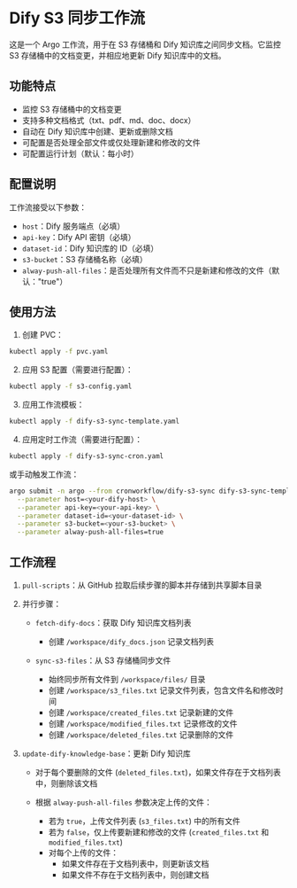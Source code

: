 # Dify S3 同步工作流

这是一个 Argo 工作流，用于在 S3 存储桶和 Dify 知识库之间同步文档。它监控 S3 存储桶中的文档变更，并相应地更新 Dify 知识库中的文档。

## 功能特点

- 监控 S3 存储桶中的文档变更
- 支持多种文档格式（txt、pdf、md、doc、docx）
- 自动在 Dify 知识库中创建、更新或删除文档
- 可配置是否处理全部文件或仅处理新建和修改的文件
- 可配置运行计划（默认：每小时）

## 配置说明

工作流接受以下参数：

- `host`：Dify 服务端点（必填）
- `api-key`：Dify API 密钥（必填）
- `dataset-id`：Dify 知识库的 ID（必填）
- `s3-bucket`：S3 存储桶名称（必填）
- `alway-push-all-files`：是否处理所有文件而不只是新建和修改的文件（默认："true"）

## 使用方法

1. 创建 PVC：
```bash
kubectl apply -f pvc.yaml
```

2. 应用 S3 配置（需要进行配置）：
```bash
kubectl apply -f s3-config.yaml
```

3. 应用工作流模板：
```bash
kubectl apply -f dify-s3-sync-template.yaml
```

4. 应用定时工作流（需要进行配置）：
```bash
kubectl apply -f dify-s3-sync-cron.yaml
```

或手动触发工作流：
```bash
argo submit -n argo --from cronworkflow/dify-s3-sync dify-s3-sync-template.yaml \
  --parameter host=<your-dify-host> \
  --parameter api-key=<your-api-key> \
  --parameter dataset-id=<your-dataset-id> \
  --parameter s3-bucket=<your-s3-bucket> \
  --parameter alway-push-all-files=true
```

## 工作流程

1. `pull-scripts`：从 GitHub 拉取后续步骤的脚本并存储到共享脚本目录

2. 并行步骤：

    - `fetch-dify-docs`：获取 Dify 知识库文档列表
        - 创建 `/workspace/dify_docs.json` 记录文档列表

    - `sync-s3-files`：从 S3 存储桶同步文件
        - 始终同步所有文件到 `/workspace/files/` 目录
        - 创建 `/workspace/s3_files.txt` 记录文件列表，包含文件名和修改时间
        - 创建 `/workspace/created_files.txt` 记录新建的文件
        - 创建 `/workspace/modified_files.txt` 记录修改的文件
        - 创建 `/workspace/deleted_files.txt` 记录删除的文件

3. `update-dify-knowledge-base`：更新 Dify 知识库

    - 对于每个要删除的文件 (`deleted_files.txt`)，如果文件存在于文档列表中，则删除该文档

    - 根据 `alway-push-all-files` 参数决定上传的文件：
        - 若为 `true`，上传文件列表 (`s3_files.txt`) 中的所有文件
        - 若为 `false`，仅上传要新建和修改的文件 (`created_files.txt` 和 `modified_files.txt`)
        - 对每个上传的文件：
            - 如果文件存在于文档列表中，则更新该文档
            - 如果文件不存在于文档列表中，则创建文档
